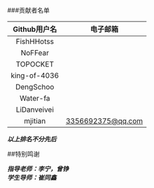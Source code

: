 ###贡献者名单

|Github用户名     |电子邮箱                 |
|:--------------:|:----------------------:|
|FishHHotss      |                        |
|NoFFear         |                        |
|TOPOCKET        |                        |
|king-of-4036    |                        |
|DengSchoo       |                        |
|Water-fa        |                        |
|LiDanveivei     |                        |
|mjitian         |3356692375@qq.com       |

***以上排名不分先后***

##特别鸣谢

***指导老师：李宁，曾铮***  
***学生导师：崔同鑫***  
